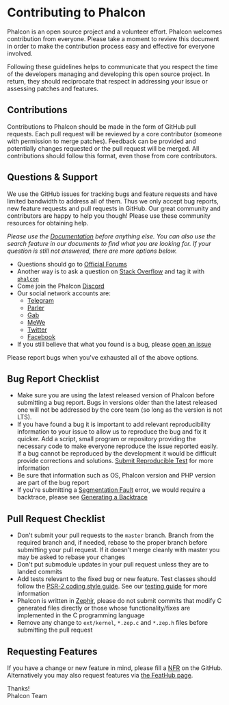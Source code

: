 # Contributing to Phalcon

Phalcon is an open source project and a volunteer effort. Phalcon welcomes contribution from everyone. Please take a moment to review this document in order to make the contribution process easy and effective for everyone involved.

Following these guidelines helps to communicate that you respect the time of the developers managing and developing this open source project. In return, they should reciprocate that respect in addressing your issue or assessing patches and features.

## Contributions

Contributions to Phalcon should be made in the form of GitHub pull requests. Each pull request will be reviewed by a core contributor (someone with permission to merge patches). Feedback can be provided and potentially changes requested or the pull request will be merged. All contributions should
follow this format, even those from core contributors.

## Questions & Support

We use the GitHub issues for tracking bugs and feature requests and have limited bandwidth to address all of them. Thus we only accept bug reports, new feature requests and pull requests in GitHub. Our great community and contributors are happy to help you though! Please use these community resources for obtaining help.

_Please use the [Documentation](https://phalcon.link/docs) before anything else. You can also use the search feature in our documents to find what you are looking for. If your question is still not answered, there are more options below._

* Questions should go to [Official Forums](https://phalcon.link/forum)
* Another way is to ask a question on [Stack Overflow](https://stackoverflow.com/) and tag it with
  [`phalcon`](https://stackoverflow.com/questions/tagged/phalcon)
* Come join the Phalcon [Discord](https://phalcon.link/discord)
* Our social network accounts are:
  * [Telegram](https://phalcon.link/telegram)
  * [Parler](https://phalcon.link/parler)
  * [Gab](https://phalcon.link/gab)
  * [MeWe](https://phalcon.link/mewe)
  * [Twitter](https://phalcon.link/t)
  * [Facebook](https://phalcon.link/fb)
* If you still believe that what you found is a bug, please
  [open an issue](https://github.com/phalcon/cphalcon/issues/new)

Please report bugs when you've exhausted all of the above options.

## Bug Report Checklist

* Make sure you are using the latest released version of Phalcon before submitting a bug report. Bugs in versions older than the latest released one will not be addressed by the core team (so long as the version is not LTS).
* If you have found a bug it is important to add relevant reproducibility information to your issue to allow us to reproduce the bug and fix it quicker. Add a script, small program or repository providing the necessary code to make everyone reproduce the issue reported easily. If a bug cannot be reproduced by the development it would be difficult provide corrections and solutions. [Submit Reproducible Test](https://docs.phalcon.io/en/latest/reproducible-tests) for more information
* Be sure that information such as OS, Phalcon version and PHP version are part of the bug report
* If you're submitting a [Segmentation Fault](https://en.wikipedia.org/wiki/Segmentation_fault) error, we would require a backtrace, please see [Generating a Backtrace](https://docs.phalcon.io/en/latest/generating-backtrace)

## Pull Request Checklist

* Don't submit your pull requests to the `master` branch. Branch from the required branch and, if needed, rebase to the proper branch before submitting your pull request. If it doesn't merge cleanly with master you may be asked to rebase your changes
* Don't put submodule updates in your pull request unless they are to landed commits 
* Add tests relevant to the fixed bug or new feature. Test classes should follow the [PSR-2 coding style guide](https://github.com/php-fig/fig-standards/blob/master/accepted/PSR-2-coding-style-guide.md). See our [testing guide](https://github.com/phalcon/cphalcon/blob/master/tests/README.md) for more information
* Phalcon is written in [Zephir](https://zephir-lang.com/), please do not submit commits that modify C generated files directly or those whose functionality/fixes are implemented in the C programming language
* Remove any change to `ext/kernel`, `*.zep.c` and `*.zep.h` files before submitting the pull request

## Requesting Features

If you have a change or new feature in mind, please fill a [NFR](https://docs.phalcon.io/en/latest/new-feature-request) on the GitHub. Alternatively you may also request features via [the FeatHub page](https://feathub.com/phalcon/cphalcon).


Thanks! <br />
Phalcon Team
